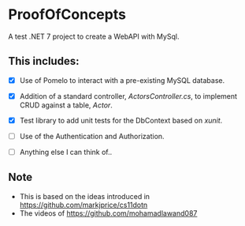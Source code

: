 # ProofOfConcepts
A test .NET 7 project to create a WebAPI with MySql.

## This includes:
- [x] Use of Pomelo to interact with a pre-existing MySQL database.
- [x] Addition of a standard controller, *ActorsController.cs*, to implement CRUD against a table, *Actor*.
- [x] Test library to add unit tests for the DbContext based on *xunit*.
- [ ] Use of the Authentication and Authorization. 
- [ ] Anything else I can think of..


## Note
- This is based on the ideas introduced in https://github.com/markjprice/cs11dotn
- The videos of https://github.com/mohamadlawand087 
